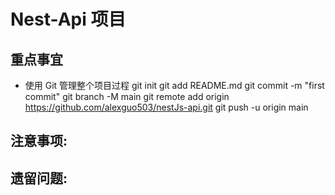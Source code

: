 # Nest-Api 项目

## 重点事宜

- 使用 Git 管理整个项目过程
  git init
  git add README.md
  git commit -m "first commit"
  git branch -M main
  git remote add origin https://github.com/alexguo503/nestJs-api.git
  git push -u origin main



## 注意事项:


## 遗留问题:

